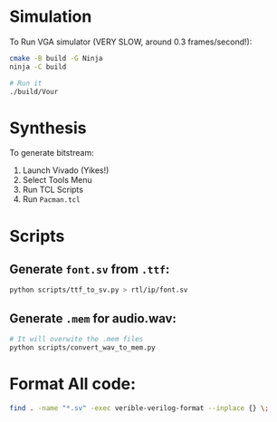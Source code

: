 # Simulation
To Run VGA simulator (VERY SLOW, around 0.3 frames/second!):

```bash
cmake -B build -G Ninja 
ninja -C build

# Run it
./build/Vour
```

# Synthesis
To generate bitstream:

1. Launch Vivado (Yikes!)
2. Select Tools Menu
3. Run TCL Scripts
4. Run `Pacman.tcl`

# Scripts
## Generate `font.sv` from `.ttf`:

```bash
python scripts/ttf_to_sv.py > rtl/ip/font.sv
```

## Generate `.mem` for audio.wav:
```bash
# It will overwite the .mem files
python scripts/convert_wav_to_mem.py 
```

# Format All code:
```bash
find . -name "*.sv" -exec verible-verilog-format --inplace {} \;
```
